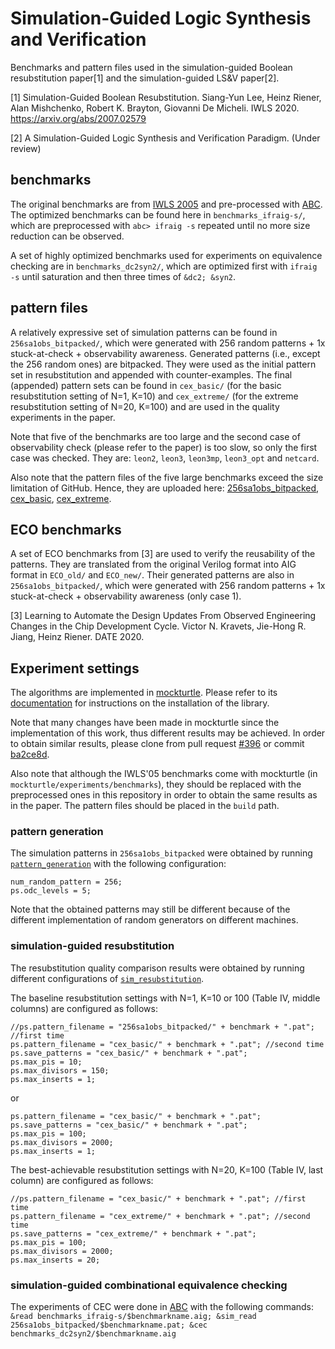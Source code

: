 # Simulation-Guided Logic Synthesis and Verification
 Benchmarks and pattern files used in the simulation-guided Boolean resubstitution paper[1] and the simulation-guided LS&V paper[2].
 
 [1] Simulation-Guided Boolean Resubstitution. Siang-Yun Lee, Heinz Riener, Alan Mishchenko, Robert K. Brayton, Giovanni De Micheli. IWLS 2020. https://arxiv.org/abs/2007.02579
 
 [2] A Simulation-Guided Logic Synthesis and Verification Paradigm. (Under review)

## benchmarks
The original benchmarks are from [IWLS 2005](http://iwls.org/iwls2005/benchmarks.html) and pre-processed with [ABC](https://github.com/berkeley-abc/abc). The optimized benchmarks can be found here in `benchmarks_ifraig-s/`, which are preprocessed with `abc> ifraig -s` repeated until no more size reduction can be observed. 

A set of highly optimized benchmarks used for experiments on equivalence checking are in `benchmarks_dc2syn2/`, which are optimized first with `ifraig -s` until saturation and then three times of `&dc2; &syn2`.

## pattern files
A relatively expressive set of simulation patterns can be found in `256sa1obs_bitpacked/`, which were generated with 256 random patterns + 1x stuck-at-check + observability awareness. Generated patterns (i.e., except the 256 random ones) are bitpacked. They were used as the initial pattern set in resubstitution and appended with counter-examples. The final (appended) pattern sets can be found in `cex_basic/` (for the basic resubstitution setting of N=1, K=10) and `cex_extreme/` (for the extreme resubstitution setting of N=20, K=100) and are used in the quality experiments in the paper.

Note that five of the benchmarks are too large and the second case of observability check (please refer to the paper) is too slow, so only the first case was checked. They are: `leon2`, `leon3`, `leon3mp`, `leon3_opt` and `netcard`.

Also note that the pattern files of the five large benchmarks exceed the size limitation of GitHub. Hence, they are uploaded here: [256sa1obs_bitpacked](https://drive.google.com/drive/folders/1Ws9nBxLNNg74Nss9P5lq4RxUiWCtJedT?usp=sharing), [cex_basic](https://drive.google.com/drive/folders/1oM_FI3KQBYEU_2GPvEjtqX4_8U_oNp-o?usp=sharing), [cex_extreme](https://drive.google.com/drive/folders/1qtWNsEOWVNQcdcoisNcynZ9Ee7pKmYIb?usp=sharing).

## ECO benchmarks
A set of ECO benchmarks from [3] are used to verify the reusability of the patterns. They are translated from the original Verilog format into AIG format in `ECO_old/` and `ECO_new/`. Their generated patterns are also in `256sa1obs_bitpacked/`, which were generated with 256 random patterns + 1x stuck-at-check + observability awareness (only case 1).

[3] Learning to Automate the Design Updates From Observed Engineering Changes in the Chip Development Cycle. Victor N. Kravets, Jie-Hong R. Jiang, Heinz Riener. DATE 2020.


## Experiment settings
The algorithms are implemented in [mockturtle](https://github.com/lsils/mockturtle). Please refer to its [documentation](https://mockturtle.readthedocs.io/en/latest/installation.html) for instructions on the installation of the library.

Note that many changes have been made in mockturtle since the implementation of this work, thus different results may be achieved. In order to obtain similar results, please clone from pull request [#396](https://github.com/lsils/mockturtle/pull/396) or commit [ba2ce8d](https://github.com/lsils/mockturtle/commit/ba2ce8d3b0a89d9096404f7c861e3103038e9d95).

Also note that although the IWLS'05 benchmarks come with mockturtle (in `mockturtle/experiments/benchmarks`), they should be replaced with the preprocessed ones in this repository in order to obtain the same results as in the paper. The pattern files should be placed in the `build` path.

### pattern generation
The simulation patterns in `256sa1obs_bitpacked` were obtained by running [`pattern_generation`](https://github.com/lsils/mockturtle/blob/master/experiments/pattern_generation.cpp) with the following configuration:

`num_random_pattern = 256;`  
`ps.odc_levels = 5;`  

Note that the obtained patterns may still be different because of the different implementation of random generators on different machines.

### simulation-guided resubstitution
The resubstitution quality comparison results were obtained by running different configurations of [`sim_resubstitution`](https://github.com/lsils/mockturtle/blob/master/experiments/sim_resubstitution.cpp).

The baseline resubstitution settings with N=1, K=10 or 100 (Table IV, middle columns) are configured as follows:

`//ps.pattern_filename = "256sa1obs_bitpacked/" + benchmark + ".pat"; //first time`  
`ps.pattern_filename = "cex_basic/" + benchmark + ".pat"; //second time`  
`ps.save_patterns = "cex_basic/" + benchmark + ".pat";`  
`ps.max_pis = 10;`  
`ps.max_divisors = 150;`  
`ps.max_inserts = 1;` 

or

`ps.pattern_filename = "cex_basic/" + benchmark + ".pat";`  
`ps.save_patterns = "cex_basic/" + benchmark + ".pat";`  
`ps.max_pis = 100;`  
`ps.max_divisors = 2000;`  
`ps.max_inserts = 1;` 

The best-achievable resubstitution settings with N=20, K=100 (Table IV, last column) are configured as follows:

`//ps.pattern_filename = "cex_basic/" + benchmark + ".pat"; //first time`  
`ps.pattern_filename = "cex_extreme/" + benchmark + ".pat"; //second time`  
`ps.save_patterns = "cex_extreme/" + benchmark + ".pat";`  
`ps.max_pis = 100;`  
`ps.max_divisors = 2000;`  
`ps.max_inserts = 20;` 

### simulation-guided combinational equivalence checking
The experiments of CEC were done in [ABC](https://github.com/berkeley-abc/abc) with the following commands:
`&read benchmarks_ifraig-s/$benchmarkname.aig; &sim_read 256sa1obs_bitpacked/$benchmarkname.pat; &cec benchmarks_dc2syn2/$benchmarkname.aig`
